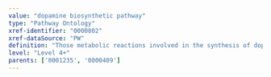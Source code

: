 ```yaml
---
value: "dopamine biosynthetic pathway"
type: "Pathway Ontology"
xref-identifier: "0000802"
xref-dataSource: "PW"
definition: "Those metabolic reactions involved in the synthesis of dopamine."
level: "Level 4+"
parents: ['0001235', '0000409']
---
```

